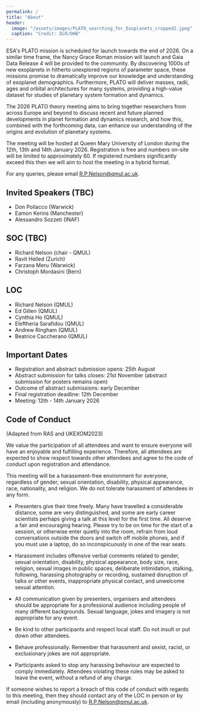 ```yaml
---
permalink: /
title: "About"
header: 
  image: "/assets/images/PLATO_searching_for_Exoplanets_cropped2.jpeg"
  caption: "Credit: DLR/OHB"
---
```


ESA's PLATO mission is scheduled for launch towards the end of 2026. On a similar time frame, the Nancy Grace Roman mission will launch and Gaia Data Release 4 will be provided to the community. By discovering 1000s of new exoplanets in hitherto unexplored regions of parameter space, these missions promise to dramatically improve our knowledge and understanding of exoplanet demographics. Furthermore, PLATO will deliver masses, radii, ages and orbital architectures for many systems, providing a high-value dataset for studies of planetary system formation and dynamics. 

The 2026 PLATO theory meeting aims to bring together researchers from across Europe and beyond to discuss recent and future planned developments in planet formation and dynamics research, and how this, combined with the forthcoming data, can enhance our understanding of the origins and evolution of planetary systems.

The meeting will be hosted at Queen Mary University of London during the 12th, 13th and 14th January 2026. Registration is free and numbers on-site will be limited to approximately 60. If registered numbers significantly exceed this then we will aim to host the meeting in a hybrid format.

For any queries, please email [R.P.Nelson@qmul.ac.uk](mailto:R.P.Nelson@qmul.ac.uk).

## Invited Speakers (TBC)
- Don Pollacco (Warwick)
- Eamon Kerins (Manchester)
- Alessandro Sozzeti (INAF)

## SOC (TBC)
- Richard Nelson (chair - QMUL)
- Ravit Helled (Zurich)
- Farzana Meru (Warwick)
- Christoph Mordasini (Bern)
  
## LOC
- Richard Nelson (QMUL)
- Ed Gillen (QMUL)
- Cynthia Ho (QMUL)
- Eleftheria Sarafidou (QMUL)
- Andrew Ringham (QMUL)
- Beatrice Caccherano (QMUL)

## Important Dates
- Registration and abstract submission opens: 25th August
- Abstract submission for talks closes: 21st November (abstract submission for posters remains open)
- Outcome of abstract submissions: early December
- Final registration deadline: 12th December
- Meeting: 12th - 14th January 2026

## Code of Conduct 

(Adapted from RAS and UKEXOM2023)

We value the participation of all attendees and want to ensure everyone will have an enjoyable and fulfilling experience. Therefore, all attendees are expected to show respect towards other attendees and agree to the code of conduct upon registration and attendance.

This meeting will be a harassment-free environment for everyone, regardless of gender, sexual orientation, disability, physical appearance, race, nationality, and religion. We do not tolerate harassment of attendees in any form.

- Presenters give their time freely. Many have travelled a considerable distance, some are very distinguished, and some are early career scientists perhaps giving a talk at this level for the first time. All deserve a fair and encouraging hearing. Please try to be on time for the start of a session, or otherwise enter quietly into the room, refrain from loud conversations outside the doors and switch off mobile phones, and if you must use a laptop, do so inconspicuously in one of the rear seats.

- Harassment includes offensive verbal comments related to gender, sexual orientation, disability, physical appearance, body size, race, religion, sexual images in public spaces, deliberate intimidation, stalking, following, harassing photography or recording, sustained disruption of talks or other events, inappropriate physical contact, and unwelcome sexual attention.

- All communication given by presenters, organisers and attendees should be appropriate for a professional audience including people of many different backgrounds. Sexual language, jokes and imagery is not appropriate for any event.

- Be kind to other participants and respect local staff. Do not insult or put down other attendees.

- Behave professionally. Remember that harassment and sexist, racist, or exclusionary jokes are not appropriate.

- Participants asked to stop any harassing behaviour are expected to comply immediately. Attendees violating these rules may be asked to leave the event, without a refund of any charge.

If someone wishes to report a breach of this code of conduct with regards to this meeting, then they should contact any of the LOC in person or by email (including anonymously) to [R.P.Nelson@qmul.ac.uk](mailto:R.P.Nelson@qmul.ac.uk).


